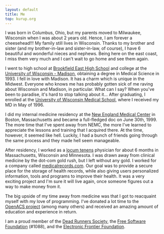 ```yaml
---
layout: default
title: Me
top: kurup.org
---
```


I was born in Columbus, Ohio, but my parents moved to Milwaukee, 
Wisconsin when I was about 2 years old. Hence, I am forever a 
cheesehead!!! My family still lives in Wisconsin. Thanks to my 
brother and sister (and my brother-in-law and sister-in-law, of 
course), I have 6 beautiful and wonderful nieces and nephews. Being
here on the east coast, I miss them very much and I can't wait to go
home and see them again.

I went to high school at [Brookfield East High
School](http://www.elmbrookschools.org/BrookfieldEast/index.nws) and
college at the [University of Wisconsin -
Madison](http://www.wisc.edu/), obtaining a degree in Medical Science
in 1993. I fell in love with Madison. It has a charm which is unique
in the Midwest. Everyone who knows me has probably gotten sick of me
raving about Wisconsin and Madison, in particular. What can I say?
When you've been to paradise, it's hard to stop talking about it...
After graduating, I enrolled at the [University of Wisconsin Medical
School](http://www.med.wisc.edu/), where I received my MD in May of
1996.

I did my internal medicine residency at the [New England Medical
Center](http://nemc.org/home/) in Boston, Massachusetts and became a
full-fledged doc on June 30th, 1999. The more time that I've spent
away from NEMC, the more I've learned to appreciate the lessons and
training that I acquired there. At the time, however, it seemed like
hell. Luckily, I had a bunch of friends going through the same process
and they made hell seem manageable.

After residency, I worked as a [locum
tenens](http://en.wikipedia.org/wiki/Locum) physician for about 6
months in Massachusetts, Wisconsin and Minnesota. I was drawn away
from clinical medicine by the dot-com gold rush, but I left without
any gold. I worked for a company called
[medicalrecords.com](http://medicalrecords.com/). Our goal was to
provide a secure place for the storage of health records, while also
giving users personalized information, tools and programs to improve
their health. It was a very exciting project and I'm sure it will live
again, once someone figures out a way to make money from it.

The big upside of my time away from medicine was that I got to
reacquaint myself with my love of programming. I've donated a lot time
to the [OpenACS project](http://openacs.org) (among many others) and
received an amazing amount of education and experience in return.

I am a proud member of the [Dead Runners
Society](http://storm.cadcam.iupui.edu/drs/drs.html), the [Free
Software Foundation](http://www.fsf.org) (#1088), and the
[Electronic Frontier Foundation](http://www.eff.org).
